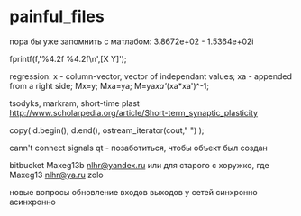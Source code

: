# painful_files
пора бы уже запомнить с матлабом: 3.8672e+02 - 1.5364e+02i

fprintf(f,'%4.2f   %4.2f\n',[X Y]'); 

regression:
x - column-vector, vector of independant values;
xa - appended from a right side;
Mx=y;
Mxa=ya;
M=ya*xa'*(xa*xa')^-1;

tsodyks, markram, short-time plast
http://www.scholarpedia.org/article/Short-term_synaptic_plasticity

copy( d.begin(), d.end(), ostream_iterator<int>(cout," ") );

cann't connect signals qt - позаботиться, чтобы
объект был создан

bitbucket
Maxeg13b
nlhr@yandex.ru
или для старого с хоружко, где Maxeg13
nlhr@ya.ru
zolo


новые вопросы
обновление входов выходов у сетей синхронно асинхронно

